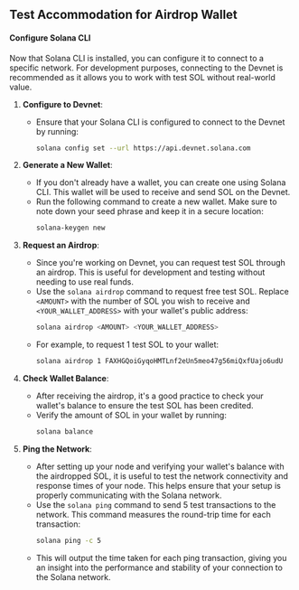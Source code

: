 ## Test Accommodation for Airdrop Wallet

#### Configure Solana CLI

Now that Solana CLI is installed, you can configure it to connect to a specific network. For development purposes, connecting to the Devnet is recommended as it allows you to work with test SOL without real-world value.

1. **Configure to Devnet**:
   - Ensure that your Solana CLI is configured to connect to the Devnet by running:
     ```bash
     solana config set --url https://api.devnet.solana.com
     ```

2. **Generate a New Wallet**:
   - If you don't already have a wallet, you can create one using Solana CLI. This wallet will be used to receive and send SOL on the Devnet.
   - Run the following command to create a new wallet. Make sure to note down your seed phrase and keep it in a secure location:
     ```bash
     solana-keygen new
     ```

3. **Request an Airdrop**:
   - Since you're working on Devnet, you can request test SOL through an airdrop. This is useful for development and testing without needing to use real funds.
   - Use the `solana airdrop` command to request free test SOL. Replace `<AMOUNT>` with the number of SOL you wish to receive and `<YOUR_WALLET_ADDRESS>` with your wallet's public address:
     ```bash
     solana airdrop <AMOUNT> <YOUR_WALLET_ADDRESS>
     ```
   - For example, to request 1 test SOL to your wallet:
     ```bash
     solana airdrop 1 FAXHGQoiGyqoHMTLnf2eUn5meo47g56miQxfUajo6udU
     ```

4. **Check Wallet Balance**:
   - After receiving the airdrop, it's a good practice to check your wallet's balance to ensure the test SOL has been credited.
   - Verify the amount of SOL in your wallet by running:
     ```bash
     solana balance
     ```

5. **Ping the Network**:
   - After setting up your node and verifying your wallet's balance with the airdropped SOL, it is useful to test the network connectivity and response times of your node. This helps ensure that your setup is properly communicating with the Solana network.
   - Use the `solana ping` command to send 5 test transactions to the network. This command measures the round-trip time for each transaction:
     ```bash
     solana ping -c 5
     ```
   - This will output the time taken for each ping transaction, giving you an insight into the performance and stability of your connection to the Solana network.
